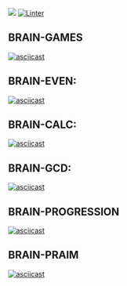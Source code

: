 <a href="https://codeclimate.com/github/codeclimate/codeclimate/maintainability"><img src="https://api.codeclimate.com/v1/badges/a99a88d28ad37a79dbf6/maintainability" /></a>
[![Linter](https://github.com/psyhochu/frontend-project-lvl1/workflows/Linter_starter/badge.svg)](https://github.com/psyhochu/frontend-project-lvl1/actions)

## BRAIN-GAMES

[![asciicast](https://asciinema.org/a/ZdJ3umTEheeD3JyDRQ3zeVW5K.svg)](https://asciinema.org/a/ZdJ3umTEheeD3JyDRQ3zeVW5K)


## BRAIN-EVEN:

[![asciicast](https://asciinema.org/a/CvtQORroc0ITn7WFzA7svDiSP.svg)](https://asciinema.org/a/CvtQORroc0ITn7WFzA7svDiSP)

## BRAIN-CALC:

[![asciicast](https://asciinema.org/a/qefVmMxPokpd5OIHgwKwkpLWm.svg)](https://asciinema.org/a/qefVmMxPokpd5OIHgwKwkpLWm)

## BRAIN-GCD:

[![asciicast](https://asciinema.org/a/F5dGjEqYdqBSLA9mlyL9xnzFb.svg)](https://asciinema.org/a/F5dGjEqYdqBSLA9mlyL9xnzFb)

## BRAIN-PROGRESSION

[![asciicast](https://asciinema.org/a/QdOrAI9ihx1LSBrawxljD8mzA.svg)](https://asciinema.org/a/QdOrAI9ihx1LSBrawxljD8mzA)


## BRAIN-PRAIM

[![asciicast](https://asciinema.org/a/P2e5jjobQhJCLy8VALgirRxMi.svg)](https://asciinema.org/a/P2e5jjobQhJCLy8VALgirRxMi)

